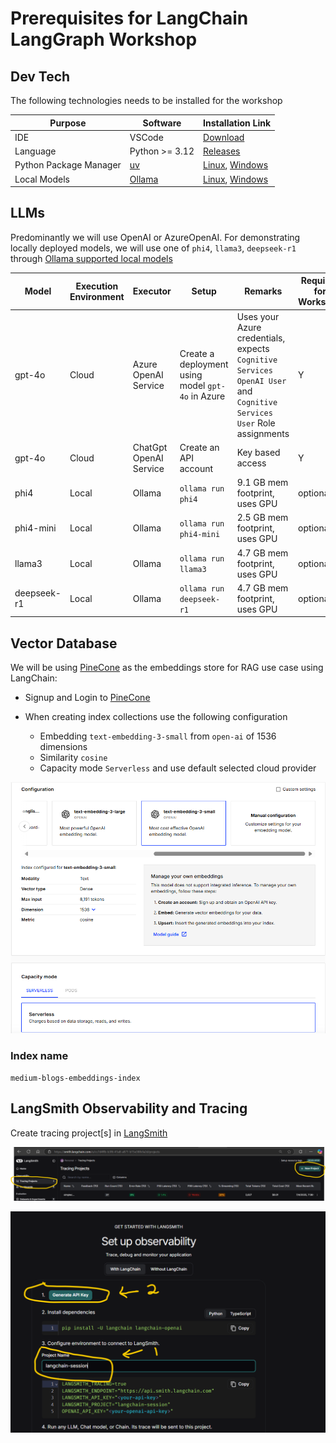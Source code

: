 # Prerequisites for LangChain LangGraph Workshop

## Dev Tech

The following technologies needs to be installed for the workshop

| Purpose | Software | Installation Link |
| --- | --- | --- |
| IDE | VSCode | [Download](https://code.visualstudio.com/download) |
| Language | Python >= 3.12 | [Releases](https://www.python.org/downloads/) |
| Python Package Manager | [uv](https://docs.astral.sh/uv/) | [Linux](https://docs.astral.sh/uv/getting-started/installation/#__tabbed_1_1), [Windows](https://docs.astral.sh/uv/getting-started/installation/#__tabbed_1_2)  |
| Local Models | [Ollama](https://ollama.com/) | [Linux](https://ollama.com/download/linux), [Windows](https://ollama.com/download/OllamaSetup.exe) |

## LLMs

Predominantly we will use OpenAI or AzureOpenAI. For demonstrating locally deployed models, we will use one of `phi4`, `llama3`, `deepseek-r1` through [Ollama supported local models](https://ollama.com/search)

| Model | Execution Environment | Executor | Setup | Remarks | Required for Workshop |
| --- | --- | --- | --- | --- | --- |
| gpt-4o | Cloud | Azure OpenAI Service | Create a deployment using model `gpt-4o` in Azure | Uses your Azure credentials, expects `Cognitive Services OpenAI User` and `Cognitive Services User` Role assignments | Y |
| gpt-4o | Cloud | ChatGpt OpenAI Service | Create an API account  | Key based access | Y |
| phi4 | Local | Ollama | `ollama run phi4` | 9.1 GB mem footprint, uses GPU | optional |
| phi4-mini | Local | Ollama | `ollama run phi4-mini`  | 2.5 GB mem footprint, uses GPU | optional |
| llama3 | Local | Ollama | `ollama run llama3`  | 4.7 GB mem footprint, uses GPU | optional |
| deepseek-r1 | Local | Ollama | `ollama run deepseek-r1`  | 4.7 GB mem footprint, uses GPU | optional |

## Vector Database

We will be using [PineCone](https://www.pinecone.io/) as the embeddings store for RAG use case using LangChain:

- Signup and Login to [PineCone](https://www.pinecone.io/)
- When creating index collections use the following configuration

  - Embedding `text-embedding-3-small` from `open-ai` of 1536 dimensions
  - Similarity `cosine`
  - Capacity mode `Serverless` and use default selected cloud provider

![Local Image](_assets/PineConeConfig.png)

### Index name

    medium-blogs-embeddings-index

## LangSmith Observability and Tracing

Create tracing project[s] in [LangSmith](https://smith.langchain.com/)

![Local Image](_assets/LangSmith1.png)

![Local Image](_assets/tracingproject.png)
